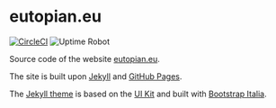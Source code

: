 # eutopian.eu

[![CircleCI](https://circleci.com/gh/eutopian-eu/eutopian.eu.svg?style=svg)](https://circleci.com/gh/eutopian-eu/eutopian.eu)
![Uptime Robot](https://img.shields.io/uptimerobot/status/m784089126-08ebc64f570419830dc453bc)

Source code of the website [eutopian.eu](https://eutopian.eu).

The site is built upon [Jekyll](https://jekyllrb.com/) and [GitHub Pages](https://pages.github.com/).

The [Jekyll theme](README.template.md) is based on the [UI Kit](https://github.com/italia/design-ui-kit) and built with [Bootstrap Italia](https://github.com/italia/bootstrap-italia/).
